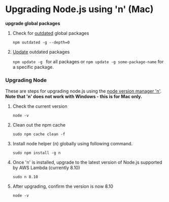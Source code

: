 Upgrading Node.js using 'n' (Mac) 
===

**upgrade global packages**

1. Check for [outdated](https://docs.npmjs.com/cli/outdated) global packages 

    `npm outdated -g --depth=0` 

2. [Update](https://docs.npmjs.com/cli/update) outdated packages

   `npm update -g ` for all packages or `npm update -g some-package-name` for a specific package.

### Upgrading Node

These are steps for upgrading node.js using the [node version manager 'n'](https://github.com/tj/n). **Note that 'n' does not work with Windows - this is for Mac only.**

1. Check the current version

   `node -v`

2. Clean out the npm cache

   `sudo npm cache clean -f`

3. Install node helper (n) globally using following command.

   `sudo npm install -g n`

4. Once 'n' is installed, upgrade to the latest version of Node.js supported by AWS Lambda (currently 8.10)

   `sudo n 8.10`

5. After upgrading, confirm the version is now 8.10

   `node -v`

